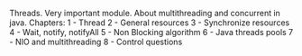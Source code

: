 Threads. Very important module. About multithreading and concurrent in java.
Chapters:
1 - Thread
2 - General resources
3 - Synchronize resources
4 - Wait, notify, notifyAll
5 - Non Blocking algorithm
6 - Java threads pools
7 - NIO and multithreading
8 - Control questions